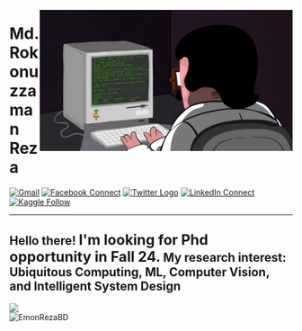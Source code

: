 <a target="_blank" href="https://github.com/EmonRezaBD/"><img width="450" align="right" src="https://github.com/EmonRezaBD/EmonRezaBD/blob/master/programming.gif"></a>

# Md.Rokonuzzaman Reza

[![Gmail](https://img.shields.io/badge/%20-Send%20Mail-black?color=14171A&labelColor=ef5350&logo=gmail&logoColor=ffffff)](mailto:emonreza86@gmail.com?subject=From%20GitHub&cc=rokonuzzamanreza@gmail.com&body=Hi,%20there.%20Found%20you%20from%20GitHub.)
[![Facebook Connect](https://img.shields.io/badge/%20-Connect-blue?color=14171A&labelColor=4679D1&logo=facebook&logoColor=ffffff)](https://www.facebook.com/EmonRezaBD/)
[![Twitter Logo](https://img.shields.io/badge/Twitter-1DA1F2?style=for-the-badge&logo=twitter&logoColor=white)](https://twitter.com/EmonRezaBD)
[![LinkedIn Connect](https://img.shields.io/badge/%20-Connect-black?color=14171A&labelColor=212121&logo=linkedin&logoColor=ffffff)](https://www.linkedin.com/in/EmonRezaBD/)
[![Kaggle Follow](https://img.shields.io/badge/%20-Follow-black?color=14171A&labelColor=37474f&logo=kaggle&logoColor=4fc3f7)](https://kaggle.com/EmonRezaBD)

---
Hello there! 
<span style="font-size: larger;">**I'm looking for Phd opportunity in Fall 24.**</span>
My research interest: Ubiquitous Computing, ML, Computer Vision, and Intelligent System Design 
---

<img align="left" width=403 src="https://github-readme-stats.anuraghazra1.vercel.app/api/top-langs/?username=EmonRezaBD&layout=compact&theme=radical" />

<a href="https://github.com/EmonRezaBD"> <img align="left" src="https://github-readme-stats.vercel.app/api?username=EmonRezaBD&theme=synthwave&show_icons=true" alt="EmonRezaBD" /> </a>





